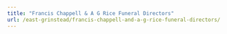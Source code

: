 ```yaml
---
title: "Francis Chappell & A G Rice Funeral Directors"
url: /east-grinstead/francis-chappell-and-a-g-rice-funeral-directors/
---
```

